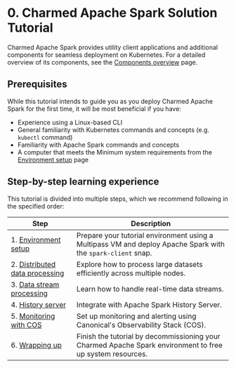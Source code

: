 # 0. Charmed Apache Spark Solution Tutorial

Charmed Apache Spark provides utility client applications and additional components for seamless deployment on Kubernetes. For a detailed overview of its components, see the [Components overview](/t/11685) page.

## Prerequisites

While this tutorial intends to guide you as you deploy Charmed Apache Spark for the first time, it will be most beneficial if you have:

* Experience using a Linux-based CLI
* General familiarity with Kubernetes commands and concepts (e.g. `kubectl` command)
* Familiarity with Apache Spark commands and concepts
* A computer that meets the Minimum system requirements from the [Environment setup]() page

## Step-by-step learning experience

This tutorial is divided into multiple steps, which we recommend following in the specified order:

| Step | Description |
| ------- | ---------- |
| 1. [Environment setup](/t/13233) | Prepare your tutorial environment using a Multipass VM and deploy Apache Spark with the `spark-client` snap.|
| 2. [Distributed data processing](/t/13232) | Explore how to process large datasets efficiently across multiple nodes.|
| 3. [Data stream processing](/t/13230) | Learn how to handle real-time data streams.|
| 4. [History server](/t/17354) | Integrate with Apache Spark History Server.|
| 5. [Monitoring with COS](/t/13225) | Set up monitoring and alerting using Canonical's Observability Stack (COS).|
| 6. [Wrapping up](/t/13224) | Finish the tutorial by decommissioning your Charmed Apache Spark environment to free up system resources.|